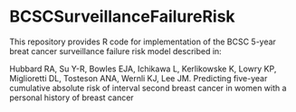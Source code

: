 # BCSCSurveillanceFailureRisk

This repository provides R code for implementation of the BCSC 5-year breat cancer surveillance failure risk model described in:

Hubbard RA, Su Y-R, Bowles EJA, Ichikawa L, Kerlikowske K, Lowry KP, Miglioretti DL, Tosteson ANA, Wernli KJ, Lee JM. Predicting five-year cumulative absolute risk of interval second breast cancer in women with a personal history of breast cancer


